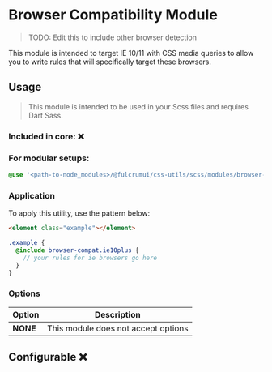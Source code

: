 # Browser Compatibility Module

> TODO: Edit this to include other browser detection

This module is intended to target IE 10/11 with CSS media queries to allow you to write rules that will specifically target these browsers.

## Usage

> This module is intended to be used in your Scss files and requires Dart Sass.

### Included in core: ❌

### For modular setups:

```scss
@use '<path-to-node_modules>/@fulcrumui/css-utils/scss/modules/browser-compat';
```

### Application

To apply this utility, use the pattern below:

```html
<element class="example"></element>
```

```scss
.example {
  @include browser-compat.ie10plus {
    // your rules for ie browsers go here
  }
}
```

### Options

| Option | Description |
| --- | --- |
| **NONE** | This module does not accept options |

## Configurable ❌
